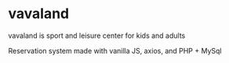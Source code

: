 # vavaland
vavaland is sport and leisure center for kids and adults

Reservation system made with vanilla JS, axios, and PHP + MySql
